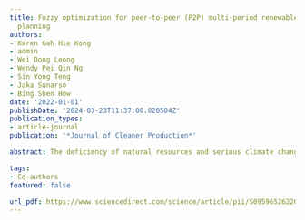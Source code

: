 ```yaml
---
title: Fuzzy optimization for peer-to-peer (P2P) multi-period renewable energy trading
  planning
authors:
- Karen Gah Hie Kong
- admin
- Wei Dong Leong
- Wendy Pei Qin Ng
- Sin Yong Teng
- Jaka Sunarso
- Bing Shen How
date: '2022-01-01'
publishDate: '2024-03-23T11:37:00.020504Z'
publication_types:
- article-journal
publication: '*Journal of Cleaner Production*'

abstract: The deficiency of natural resources and serious climate change have driven the global community's efforts to optimize energy planning using various process integration approaches. The inter-entities energy planning that allows internal trading of resources presents a great potential to enhance energy planning. It is believed that the effective management of such relationships offers lower environmental impacts on top of the economic benefits. The developed inter-collaborative energy trading model gives a handy lens to evaluate the effectiveness of the suggested inter-entities collaboration and how it provides economic benefits for the involved “peers”. To demonstrate the economic viability of inter-entity energy planning, a multi-period Peer-to-peer (P2P) energy trading model – a horizontal cooperation among entities that allows internal energy trading, is developed in this work. An illustrative case study in Malaysia that involved three entities using the actual billing system adapted from Tenaga Nasional Berhad (TNB) is used to demonstrate the proposed methodology. First, two different single-objective optimization scenarios are considered:(i) minimization of electricity bills, and (ii) minimization of carbon emissions. A fuzzy optimization approach is then adopted in the case study to ensure the conflicting objectives are optimized simultaneously without over-prioritizing any of the objectives using the fuzzy sets theory. In the single-objective optimization scenarios, the entities managed to mitigate their total bills by USD 20,185.99/month and have a 82.55% carbon emissions reduction, respectively. Based on the results obtained from the multi-period P2P energy trading model using the fuzzy optimization approach, the involved entities can reduce their total electricity bill by USD 20,185.99/month (without over-prioritization of any of the entities involved) and achieve a total of 61% carbon emissions reduction. The optimal traded renewables unit cost of USD 0.089/kWh is determined via the sensitivity analysis conducted at the end of this work.

tags:
- Co-authors
featured: false

url_pdf: https://www.sciencedirect.com/science/article/pii/S0959652622027111
---
```


